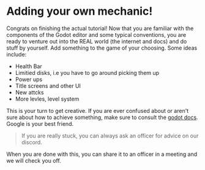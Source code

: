 # Adding your own mechanic!

Congrats on finishing the actual tutorial! Now that you are familiar with the components of the Godot editor and some typical conventions, you are ready to venture out into the REAL world (the internet and docs) and do stuff by yourself. Add something to the game of your choosing. Some ideas include:
- Health Bar
- Limitied disks, i.e you have to go around picking them up
- Power ups
- Title screens and other UI
- New attcks
- More levles, level system

This is your turn to get creative. If you are ever confused about or aren't sure about how to achieve something, make sure to consult the [godot docs](https://docs.godotengine.org/en/4.4/). Google is your best friend. 

> If you are really stuck, you can always ask an officer for advice on our discord.

When you are done with this, you can share it to an officer in a meeting and we will check you off.

